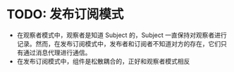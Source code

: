 # TODO: 发布订阅模式

- 在观察者模式中，观察者是知道 Subject 的，Subject 一直保持对观察者进行记录。然而，在发布订阅模式中，发布者和订阅者不知道对方的存在，它们只有通过消息代理进行通信。
- 在发布订阅模式中，组件是松散耦合的，正好和观察者模式相反
